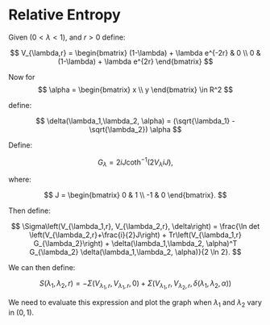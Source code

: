 #  Relative Entropy

Given $(0 < \lambda < 1)$, and $r > 0$ define:

$$
V_{\lambda,r} = \begin{bmatrix} (1-\lambda) + \lambda e^{-2r} & 0 \\ 0 & (1-\lambda) + \lambda e^{2r} \end{bmatrix}
$$

Now for
$$
\alpha = \begin{bmatrix} x \\ y \end{bmatrix} \in R^2
$$

define:

$$
\delta(\lambda_1,\lambda_2, \alpha) = (\sqrt{\lambda_1} - \sqrt{\lambda_2}) \alpha
$$

Define:

$$
G_{\lambda} = 2iJ \coth^{-1}(2V_{\lambda}iJ),
$$

where:

$$
J = \begin{bmatrix} 0 & 1 \\ -1 & 0 \end{bmatrix}.
$$

Then define:

$$
\Sigma\left(V_{\lambda_1,r}, V_{\lambda_2,r}, \delta\right) = \frac{\ln det \left(V_{\lambda_2,r}+\frac{i}{2}J\right) + Tr\left(V_{\lambda_1,r} G_{\lambda_2}\right) + \delta(\lambda_1,\lambda_2, \alpha)^T G_{\lambda_2} \delta(\lambda_1,\lambda_2, \alpha)}{2 \ln 2}.
$$

We can then define:

$$
S(\lambda_1,\lambda_2, r) = -\Sigma(V_{\lambda_1,r}, V_{\lambda_1,r},0) + \Sigma(V_{\lambda_1,r}, V_{\lambda_2,r},\delta(\lambda_1,\lambda_2, \alpha))
$$

We need to evaluate this expression and plot the graph when $\lambda_1$ and $\lambda_2$ vary in $(0,1)$.